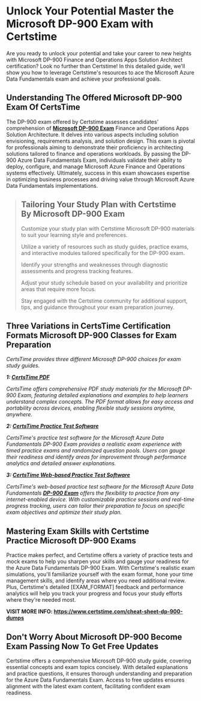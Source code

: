<h1><strong>Unlock Your Potential Master the Microsoft DP-900 Exam with Certstime</strong></h1>

<p>Are you ready to unlock your potential and take your career to new heights with Microsoft DP-900 Finance and Operations Apps Solution Architect certification? Look no further than Certstime! In this detailed guide, we'll show you how to leverage Certstime's resources to ace the Microsoft Azure Data Fundamentals exam and achieve your professional goals.</p>

<h2><strong>Understanding The Offered Microsoft DP-900 Exam Of CertsTime</strong></h2>

<p>The DP-900 exam offered by Certstime assesses candidates' comprehension of <strong><a href="https://www.certstime.com/cheat-sheet-microsoft-dumps">Microsoft DP-900 Exam</a></strong> Finance and Operations Apps Solution Architecture. It delves into various aspects including solution envisioning, requirements analysis, and solution design. This exam is pivotal for professionals aiming to demonstrate their proficiency in architecting solutions tailored to finance and operations workloads. By passing the DP-900 Azure Data Fundamentals Exam, individuals validate their ability to deploy, configure, and manage Microsoft Azure Finance and Operations systems effectively. Ultimately, success in this exam showcases expertise in optimizing business processes and driving value through Microsoft Azure Data Fundamentals implementations.</p>

<blockquote>
<h2><strong>Tailoring Your Study Plan with Certstime By Microsoft DP-900 Exam</strong></h2>

<p>Customize your study plan with Certstime Microsoft DP-900 materials to suit your learning style and preferences.</p>

<p>Utilize a variety of resources such as study guides, practice exams, and interactive modules tailored specifically for the DP-900 exam.</p>

<p>Identify your strengths and weaknesses through diagnostic assessments and progress tracking features.</p>

<p>Adjust your study schedule based on your availability and prioritize areas that require more focus.</p>

<p>Stay engaged with the Certstime community for additional support, tips, and guidance throughout your exam preparation journey.</p>
</blockquote>

<h2><meta name="generator" content="quillbot-pphr" /><strong>Three Variations in CertsTime Certification Formats Microsoft DP-900 Classes for Exam Preparation</strong></h2>

<p><em>CertsTime provides three different Microsoft DP-900 <meta name="generator" content="quillbot-pphr" />choices for exam study guides.</em></p>

<p><em><strong>1: <u>CertsTime PDF</u></strong></em></p>

<p><em>CertsTime offers comprehensive PDF study materials for the Microsoft DP-900 Exam, featuring detailed explanations and examples to help learners understand complex concepts. The PDF format allows for easy access and portability across devices, enabling flexible study sessions anytime, anywhere.</em></p>

<p><em><strong>2: <u>CertsTime Practice Test Software</u></strong></em></p>

<p><em>CertsTime's practice test software for the Microsoft Azure Data Fundamentals DP-900 Exam provides a realistic exam experience with timed practice exams and randomized question pools. Users can gauge their readiness and identify areas for improvement through performance analytics and detailed answer explanations.</em></p>

<p><em><strong>3: <u>CertsTime Web-based Practice Test Software</u></strong></em></p>

<p><em>CertsTime's web-based practice test software for the Microsoft Azure Data Fundamentals <strong><a href="https://www.certstime.com/questions/microsoft/dp-900-exam">DP-900 Exam</a></strong> offers the flexibility to practice from any internet-enabled device. With customizable practice sessions and real-time progress tracking, users can tailor their preparation to focus on specific exam objectives and optimize their study plan.</em></p>

<h2><strong>Mastering Exam Skills with Certstime Practice Microsoft DP-900 Exams</strong></h2>

<p>Practice makes perfect, and Certstime offers a variety of practice tests and mock exams to help you sharpen your skills and gauge your readiness for the Azure Data Fundamentals DP-900 Exam. With Certstime's realistic exam simulations, you'll familiarize yourself with the exam format, hone your time management skills, and identify areas where you need additional review. Plus, Certstime's detailed [EXAM_FORMAT] feedback and performance analytics will help you track your progress and focus your study efforts where they're needed most.</p>

<p><strong>VISIT MORE INFO: <a href="https://www.certstime.com/cheat-sheet-dp-900-dumps">https://www.certstime.com/cheat-sheet-dp-900-dumps</a></strong></p>

<h2><meta name="generator" content="quillbot-pphr" /><strong>Don't Worry About Microsoft DP-900 Become Exam Passing Now To Get Free Updates</strong></h2>

<p>Certstime offers a comprehensive Microsoft DP-900 study guide, covering essential concepts and exam topics concisely. With detailed explanations and practice questions, it ensures thorough understanding and preparation for the Azure Data Fundamentals Exam. Access to free updates ensures alignment with the latest exam content, facilitating confident exam readiness.</p>
